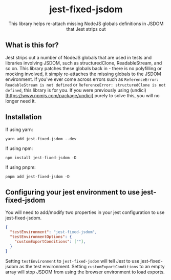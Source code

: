 <h1 align="center">jest-fixed-jsdom</h1>
<p align="center">This library helps re-attach missing NodeJS globals definitions in JSDOM that Jest strips out</p>

## What is this for?

Jest strips out a number of NodeJS globals that are used in tests and libraries involving JSDOM, such as structuredClone, ReadableStream, and so on. This library patches these globals back in - there is no polyfilling or mocking involved, it simply re-attaches the missing globals to the JSDOM environment. If you've ever come across errors such as `ReferenceError: ReadableStream is not defined` or `ReferenceError: structuredClone is not defined`, this library is for you. If you were previously using (undici)[https://www.npmjs.com/package/undici] purely to solve this, you will no longer need it. 

## Installation

If using yarn:

`yarn add jest-fixed-jsdom --dev`


If using npm:

`npm install jest-fixed-jsdom -D`

If using pnpm:

`pnpm add jest-fixed-jsdom -D`

## Configuring your jest environment to use jest-fixed-jsdom

You will need to add/modify two properties in your jest configuration to use jest-fixed-jsdom. 

```json
{
  "testEnvironment": "jest-fixed-jsdom",
  "testEnvironmentOptions": {
    "customExportConditions": [""],
  }
}
```

Setting `testEnvironment` to `jest-fixed-jsdom` will tell Jest to use jest-fixed-jsdom as the test environment. Setting `customExportConditions` to an empty array will stop JSDOM from using the browser environment to load exports.

